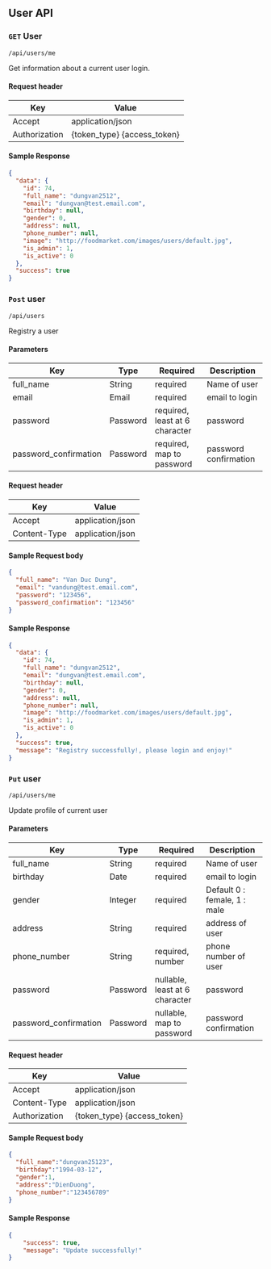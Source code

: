 ## User API

### `GET` User
```
/api/users/me
```
Get information about a current user login.

#### Request header
| Key | Value |
|---|---|
| Accept | application/json |
| Authorization | {token_type} {access_token} |

#### Sample Response
```json
{
  "data": {
    "id": 74,
    "full_name": "dungvan2512",
    "email": "dungvan@test.email.com",
    "birthday": null,
    "gender": 0,
    "address": null,
    "phone_number": null,
    "image": "http://foodmarket.com/images/users/default.jpg",
    "is_admin": 1,
    "is_active": 0
  },
  "success": true
}
```

### `Post` user
```
/api/users
```
Registry a user

#### Parameters
| Key | Type | Required | Description |
|---|---|---|---|
| full_name | String | required | Name of user |
| email | Email | required | email to login |
| password | Password | required, least at 6 character | password |
| password_confirmation | Password | required, map to password | password confirmation |

#### Request header
| Key | Value |
|---|---|
| Accept | application/json |
|Content-Type| application/json |

#### Sample Request body
```json
{
  "full_name": "Van Duc Dung",
  "email": "vandung@test.email.com",
  "password": "123456",
  "password_confirmation": "123456"
}
```

#### Sample Response
```json
{
  "data": {
    "id": 74,
    "full_name": "dungvan2512",
    "email": "dungvan@test.email.com",
    "birthday": null,
    "gender": 0,
    "address": null,
    "phone_number": null,
    "image": "http://foodmarket.com/images/users/default.jpg",
    "is_admin": 1,
    "is_active": 0
  },
  "success": true,
  "message": "Registry successfully!, please login and enjoy!"
}
```
### `Put` user
```
/api/users/me
```
Update profile of current user

#### Parameters
| Key | Type | Required | Description |
|---|---|---|---|
| full_name | String | required | Name of user |
| birthday | Date | required | email to login |
| gender | Integer | required | Default 0 : female, 1 : male  |
| address | String | required | address of user |
| phone_number | String | required, number | phone number of user |
| password | Password | nullable, least at 6 character | password |
| password_confirmation | Password | nullable, map to password | password confirmation |

#### Request header

| Key | Value |
|---|---|
| Accept | application/json |
|Content-Type| application/json |
| Authorization | {token_type} {access_token} |

#### Sample Request body
```json
{
  "full_name":"dungvan25123",
  "birthday":"1994-03-12",
  "gender":1,
  "address":"DienDuong",
  "phone_number":"123456789"	
}
```

#### Sample Response
```json
{
    "success": true,
    "message": "Update successfully!"
}
```
